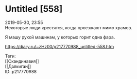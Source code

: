 Untitled [558]
===============

   
 2019-05-30, 23:55   
  Некоторые люди крестятся, когда проезжают мимо храмов.   
   
 Я машу рукой машинам, у которых горит одна фара.   
    
 <https://diary.ru/~zHz00/p217770988_untitled-558.htm>   
   
 Теги:   
 [[Скандинавия]]   
 [[Дзякиган]]   
 ID: p217770988